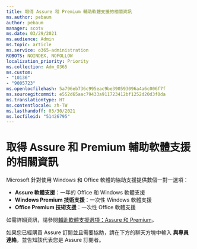 ```yaml
---
title: 取得 Assure 和 Premium 輔助軟體支援的相關資訊
ms.author: pebaum
author: pebaum
manager: scotv
ms.date: 03/29/2021
ms.audience: Admin
ms.topic: article
ms.service: o365-administration
ROBOTS: NOINDEX, NOFOLLOW
localization_priority: Priority
ms.collection: Adm_O365
ms.custom:
- "10136"
- "9005723"
ms.openlocfilehash: 5a796eb736c995eac9be390593096a4a6c006f7f
ms.sourcegitcommit: e552d65aac79433a911723412bf1252d20d3f0da
ms.translationtype: HT
ms.contentlocale: zh-TW
ms.lasthandoff: 03/30/2021
ms.locfileid: "51426795"
---
```

# <a name="get-info-about-assure-and-premium-assisted-software-support"></a>取得 Assure 和 Premium 輔助軟體支援的相關資訊

Microsoft 針對使用 Windows 和 Office 軟體的協助支援提供數個一對一選項：

- **Assure 軟體支援**：一年的 Office 和 Windows 軟體支援
- **Windows Premium 技術支援**：一次性 Windows 軟體支援
- **Office Premium 技術支援**：一次性 Office 軟體支援

如需詳細資訊，請參閱[輔助軟體支援選項：Assure 和 Premium](https://support.microsoft.com/help/4467230/assisted-software-support-options-assure-premium)。

如果您已經購買 Assure 訂閱並且需要協助，請在下方的聊天方塊中輸入 **與專員連絡**，並告知該代表您是 Assure 訂閱者。

